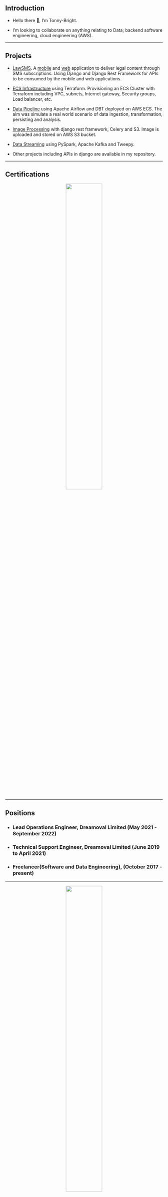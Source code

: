 ## Introduction
* Hello there 👋, I’m Tonny-Bright.

* I’m looking to collaborate on anything relating to Data; backend software engineering, cloud engineering (AWS).

---

## Projects
* [LawSMS](https://isms.lawsms.com/). A [mobile](https://play.google.com/store/apps/details?id=com.lawsms.app) and [web](https://isms.lawsms.com/) application to deliver legal content through SMS subscriptions. Using Django and Django Rest Framework for APIs to be consumed by the mobile and web applications.

* [ECS Infrastructure](https://github.com/TMCreme/terraform-airflow-ecs) using Terraform. Provisioning an ECS Cluster with Terraform including VPC, subnets, Internet gateway, Security groups, Load balancer, etc. 

* [Data Pipeline](https://github.com/TMCreme/dbt_airflow_project) using Apache Airflow and DBT deployed on AWS ECS. The aim was simulate a real world scenario of data ingestion, transformation, persisting and analysis. 

* [Image Processing](https://github.com/TMCreme/drf-image-uploader) with django rest framework, Celery and S3. Image is uploaded and stored on AWS S3 bucket.

* [Data Streaming](https://github.com/TMCreme/twitter-sentiments-pyspark) using PySpark, Apache Kafka and Tweepy. 

* Other projects including APIs in django are available in my repository.  

---

## Certifications
<p align="center">
<a href="https://www.credly.com/badges/5eee5d85-eed4-4158-a372-fa86504ed74d/public_url"><img width="48%" height="50%" src="https://images.credly.com/size/200x200/images/0e284c3f-5164-4b21-8660-0d84737941bc/image.png"></a>
</p>


---

## Positions
* ### Lead Operations Engineer, Dreamoval Limited (May 2021 - September 2022)

* ### Technical Support Engineer, Dreamoval Limited (June 2019 to April 2021)


* ### Freelancer(Software and Data Engineering), (October 2017 - present)

---

<p align="center">
<img width="48%" height="50%" src="https://github-readme-stats.vercel.app/api/top-langs/?username=TMCreme&layout=compact&theme=dracula">
</p>

---

<h1 align="center"> 🔧 Technologies & Tools </h1>

![](https://img.shields.io/badge/OS-Linux-informational?style=flat&logo=linux&logoColor=white&color=3498DB)
![](https://img.shields.io/badge/Code-Python-informational?style=flat&logo=python&logoColor=white&color=9B59B6)
![](https://img.shields.io/badge/Code-JavaScript-informational?style=flat&logo=javascript&logoColor=white&color=9B59B6)
![](https://img.shields.io/badge/Code-Fastapi-informational?style=flat&logo=fastapi&logoColor=white&color=9B59B6)
![](https://img.shields.io/badge/Code-R-informational?style=flat&logo=r&logoColor=white&color=9B59B6)
![](https://img.shields.io/badge/Code-Django-informational?style=flat&logo=django&logoColor=white&color=9B59B6)
![](https://img.shields.io/badge/Code-HTML-informational?style=flat&logo=html5&logoColor=white&color=9B59B6)
![](https://img.shields.io/badge/Tools-AWS-informational?style=flat&logo=amazon&logoColor=white&color=1ABC9C)
![](https://img.shields.io/badge/Tools-Docker-informational?style=flat&logo=docker&logoColor=white&color=1ABC9C)
![](https://img.shields.io/badge/Tools-Mysql-informational?style=flat&logo=mysql&logoColor=white&color=1ABC9C)
![](https://img.shields.io/badge/Tools-MongoDB-informational?style=flat&logo=mongodb&logoColor=white&color=1ABC9C)
![](https://img.shields.io/badge/Tools-PostgreSQL-informational?style=flat&logo=postgresql&logoColor=white&color=1ABC9C)
![](https://img.shields.io/badge/Tools-Elasticsearch-informational?style=flat&logo=elasticsearch&logoColor=white&color=1ABC9C)
![](https://img.shields.io/badge/Tools-Kibana-informational?style=flat&logo=kibana&logoColor=white&color=1ABC9C)
![](https://img.shields.io/badge/Tools-Redis-informational?style=flat&logo=Redis&logoColor=white&color=1ABC9C)
![](https://img.shields.io/badge/Tools-Terraform-informational?style=flat&logo=terraform&logoColor=white&color=1ABC9C)
![](https://img.shields.io/badge/Tools-Jenkins-informational?style=flat&logo=jenkins&logoColor=white&color=1ABC9C)
![](https://img.shields.io/badge/Tools-Ansible-informational?style=flat&logo=ansible&logoColor=white&color=1ABC9C)
![](https://img.shields.io/badge/Tools-Datadog-informational?style=flat&logo=datadog&logoColor=white&color=1ABC9C)
![](https://img.shields.io/badge/Tools-Airflow-informational?style=flat&logo=apacheairflow&logoColor=white&color=1ABC9C)
![](https://img.shields.io/badge/Tools-PySpark-informational?style=flat&logo=apachespark&logoColor=white&color=1ABC9C)
![](https://img.shields.io/badge/Tools-Kafka-informational?style=flat&logo=apachekafka&logoColor=white&color=1ABC9C)
![](https://img.shields.io/badge/Tools-DBT-informational?style=flat&logo=dbt&logoColor=white&color=1ABC9C)
![](https://img.shields.io/badge/Tools-Nginx-informational?style=flat&logo=nginx&logoColor=white&color=1ABC9C)
![](https://img.shields.io/badge/Tools-Celery-informational?style=flat&logo=celery&logoColor=white&color=1ABC9C)


---

## Github Stats

<a><img align="center" src="https://github-readme-stats.vercel.app/api?username=TMCreme&show_icons=true&theme=dracula" /></a>

<a><img align="center" src="https://github-readme-streak-stats.herokuapp.com/?user=TMCreme&theme=dracula"/></a>

---

## Contact
- 📫 Reach me at [email](mailto:tonnybright35@gmail.com), [Twitter](https://twitter.com/BrightTonny), [Linkedin](https://www.linkedin.com/in/tonny-bright-sogli-245566a9/) 



